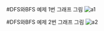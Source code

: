 #DFS와BFS 예제 1번 그래프 그림
![a1](https://user-images.githubusercontent.com/102860997/188617226-578479a5-7472-4367-a275-7203e9e3803d.png)

#DFS와BFS 예제 2번 그래프 그림
![a2](https://user-images.githubusercontent.com/102860997/188617235-1d18cac9-0c96-401e-87fb-75c9f289aab7.png)

